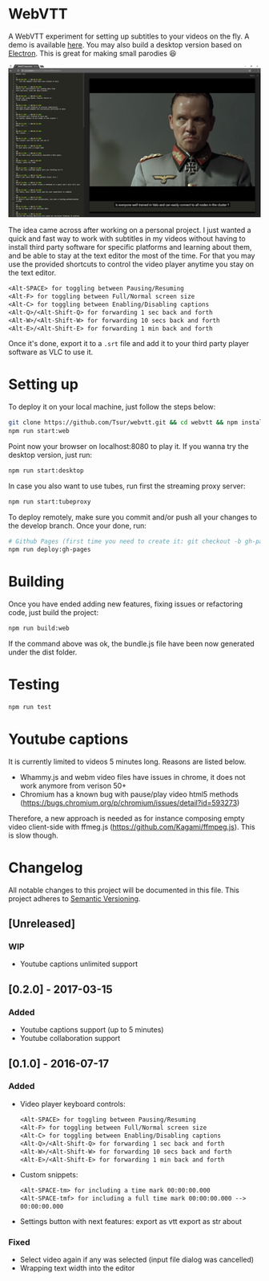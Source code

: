 # WebVTT

A WebVTT experiment for setting up subtitles to your videos on the fly. A demo is available [here](http://tsur.github.io/webvtt). You may also build a desktop version based on [Electron](https://github.com/atom/electron). This is great for making small parodies :laughing:

![Webvtt](/demo.png)

The idea came across after working on a personal project. I just wanted a quick and fast way to work with subtitles in my videos without having to install third party software for specific platforms and learning about them, and be able to stay at the text editor the most of the time. For that you may use the provided shortcuts to control the video player anytime you stay on the text editor.

```
<Alt-SPACE> for toggling between Pausing/Resuming
<Alt-F> for toggling between Full/Normal screen size
<Alt-C> for toggling between Enabling/Disabling captions
<Alt-Q>/<Alt-Shift-Q> for forwarding 1 sec back and forth
<Alt-W>/<Alt-Shift-W> for forwarding 10 secs back and forth
<Alt-E>/<Alt-Shift-E> for forwarding 1 min back and forth
```

Once it's done, export it to a `.srt` file and add it to your third party player software as VLC to use it.

# Setting up

To deploy it on your local machine, just follow the steps below:

```bash
git clone https://github.com/Tsur/webvtt.git && cd webvtt && npm install
npm run start:web
```
Point now your browser on localhost:8080 to play it. If you wanna try the desktop version, just run:

```bash
npm run start:desktop
```

In case you also want to use tubes, run first the streaming proxy server:

```bash
npm run start:tubeproxy
```

To deploy remotely, make sure you commit and/or push all your changes to the develop branch. Once your done, run:

```bash
# Github Pages (first time you need to create it: git checkout -b gh-pages develop)
npm run deploy:gh-pages
```

# Building

Once you have ended adding new features, fixing issues or refactoring code, just build the project:

```bash
npm run build:web
```

If the command above was ok, the bundle.js file have been now generated under the dist folder.

# Testing

```bash
npm run test
```
# Youtube captions

It is currently limited to videos 5 minutes long. Reasons are listed below.

- Whammy.js and webm video files have issues in chrome, it does not work anymore from verison 50+
- Chromium has a known bug with pause/play video html5 methods (https://bugs.chromium.org/p/chromium/issues/detail?id=593273)

Therefore, a new approach is needed as for instance composing empty video client-side with ffmeg.js (https://github.com/Kagami/ffmpeg.js). This is slow though.

# Changelog

All notable changes to this project will be documented in this file.
This project adheres to [Semantic Versioning](http://semver.org/).

## [Unreleased]
### WIP
- Youtube captions unlimited support

## [0.2.0] - 2017-03-15
### Added
- Youtube captions support (up to 5 minutes)
- Youtube collaboration support

## [0.1.0] - 2016-07-17
### Added
- Video player keyboard controls:
    ```
    <Alt-SPACE> for toggling between Pausing/Resuming
    <Alt-F> for toggling between Full/Normal screen size
    <Alt-C> for toggling between Enabling/Disabling captions
    <Alt-Q>/<Alt-Shift-Q> for forwarding 1 sec back and forth
    <Alt-W>/<Alt-Shift-W> for forwarding 10 secs back and forth
    <Alt-E>/<Alt-Shift-E> for forwarding 1 min back and forth
    ```
- Custom snippets:
    ```
    <Alt-SPACE-tm> for including a time mark 00:00:00.000
    <Alt-SPACE-tmf> for including a full time mark 00:00:00.000 --> 00:00:00.000
    ```
- Settings button with next features:
    export as vtt
    export as str
    about

### Fixed
- Select video again if any was selected (input file dialog was cancelled)
- Wrapping text width into the editor
